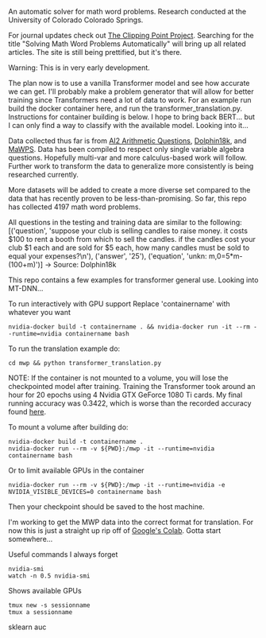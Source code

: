 An automatic solver for math word problems. Research conducted at the University of Colorado Colorado Springs.

For journal updates check out [The Clipping Point Project](https://theclippingpointproject.com). Searching for the title "Solving Math Word Problems Automatically" will bring up all related articles. The site is still being prettified, but it's there.

Warning: This is in very early development.

The plan now is to use a vanilla Transformer model and see how accurate we can get. I'll probably make a problem generator that will allow for better training since Transformers need a lot of data to work. For an example run build the docker container here, and run the transformer_translation.py. Instructions for container building is below. I hope to bring back BERT... but I can only find a way to classify with the available model. Looking into it...

Data collected thus far is from [AI2 Arithmetic Questions](https://allenai.org/data/data-all.html), [Dolphin18k](https://www.microsoft.com/en-us/research/wp-content/uploads/2015/08/dolphin18k.pdf), and [MaWPS](http://lang.ee.washington.edu/MAWPS/). Data has been compiled to respect only single variable algebra questions. Hopefully multi-var and more calculus-based work will follow. Further work to transform the data to generalize more consistently is being researched currently.

More datasets will be added to create a more diverse set compared to the data that has recently proven to be less-than-promising. So far, this repo has collected 4197 math word problems.

All questions in the testing and training data are similar to the following:
[('question', 'suppose your club is selling candles to raise money. it costs $100 to rent a booth from which to sell the candles. if the candles cost your club $1 each and are sold for $5 each, how many candles must be sold to equal your expenses?\n'), ('answer', '25'), ('equation', 'unkn: m,0=5*m-(100+m)')]
-> Source: Dolphin18k

This repo contains a few examples for transformer general use. Looking into MT-DNN...

To run interactively with GPU support
Replace 'containername' with whatever you want
```
nvidia-docker build -t containername . && nvidia-docker run -it --rm --runtime=nvidia containername bash
```

To run the translation example do:
```
cd mwp && python transformer_translation.py
```
NOTE: If the container is not mounted to a volume, you will lose the checkpointed model after training.
Training the Transformer took around an hour for 20 epochs using 4 Nvidia GTX GeForce 1080 Ti cards.
My final running accuracy was 0.3422, which is worse than the recorded accuracy found [here](https://www.tensorflow.org/beta/tutorials/text/transformer).

To mount a volume after building do:
```
nvidia-docker build -t containername .
nvidia-docker run --rm -v ${PWD}:/mwp -it --runtime=nvidia containername bash
```
Or to limit available GPUs in the container
```
nvidia-docker run --rm -v ${PWD}:/mwp -it --runtime=nvidia -e NVIDIA_VISIBLE_DEVICES=0 containername bash
```
Then your checkpoint should be saved to the host machine.

I'm working to get the MWP data into the correct format for translation. For now this is just a straight up rip off of [Google's Colab](https://www.tensorflow.org/beta/tutorials/text/transformer). Gotta start somewhere...

Useful commands I always forget
```
nvidia-smi
watch -n 0.5 nvidia-smi
```
Shows available GPUs
```
tmux new -s sessionname
tmux a sessionname
```

sklearn auc
